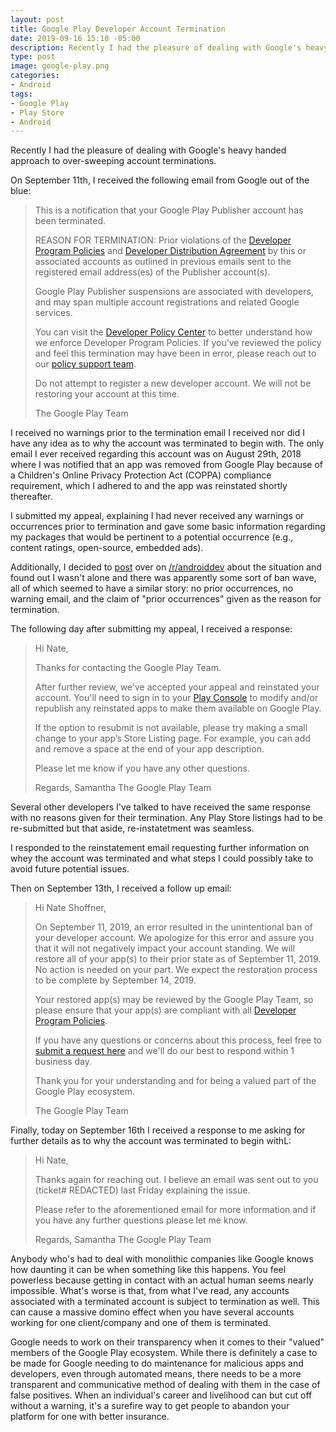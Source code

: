 ```yaml
---
layout: post
title: Google Play Developer Account Termination
date: 2019-09-16 15:10 -05:00
description: Recently I had the pleasure of dealing with Google's heavy handed approach to over-sweeping account terminations.
type: post
image: google-play.png
categories:
- Android
tags:
- Google Play
- Play Store
- Android
---
```


Recently I had the pleasure of dealing with Google's heavy handed approach to over-sweeping account terminations.

On September 11th, I received the following email from Google out of the blue:

> This is a notification that your Google Play Publisher account has been terminated.
>
> REASON FOR TERMINATION: Prior violations of the [Developer Program Policies](https://play.google.com/about/developer-content-policy.html) and [Developer Distribution Agreement](http://www.android.com/us/developer-distribution-agreement.html) by this or associated accounts as outlined in previous emails sent to the registered email address(es) of the Publisher account(s).
>
> Google Play Publisher suspensions are associated with developers, and may span multiple account registrations and related Google services.
>
> You can visit the [Developer Policy Center](https://play.google.com/about/enforcement.html#enforcement-process) to better understand how we enforce Developer Program Policies. If you’ve reviewed the policy and feel this termination may have been in error, please reach out to our [policy support team](https://support.google.com/googleplay/android-developer/contact/emailappeals?t=7187132&ts=BOT&email=$%7BEMAIL_ADDRESS%7D&n=$%7BDEV_NAME%7D).
>
> Do not attempt to register a new developer account. We will not be restoring your account at this time.
>
> The Google Play Team

I received no warnings prior to the termination email I received nor did I have any idea as to why the account was terminated to begin with. The only email I ever received regarding this account was on August 29th, 2018 where I was notified that an app was removed from Google Play because of a Children's Online Privacy Protection Act (COPPA) compliance requirement, which I adhered to and the app was reinstated shortly thereafter.

I submitted my appeal, explaining I had never received any warnings or occurrences prior to termination and gave some basic information regarding my packages that would be pertinent to a potential occurrence (e.g., content ratings, open-source, embedded ads).

Additionally, I decided to [post](https://www.reddit.com/r/androiddev/comments/d30gqw/account_terminated_without_prior_warning/) over on [/r/androiddev](https://www.reddit.com/r/androiddev/) about the situation and found out I wasn't alone and there was apparently some sort of ban wave, all of which seemed to have a similar story: no prior occurrences, no warning email, and the claim of "prior occurrences" given as the reason for termination.

The following day after submitting my appeal, I received a response:

> Hi Nate,
>
> Thanks for contacting the Google Play Team.
>
> After further review, we've accepted your appeal and reinstated your account. You'll need to sign in to your [Play Console](https://play.google.com/apps/publish/) to modify and/or republish any reinstated apps to make them available on Google Play.
>
> If the option to resubmit is not available, please try making a small change to your app’s Store Listing page. For example, you can add and remove a space at the end of your app description.
>
> Please let me know if you have any other questions.
>
> Regards,
> Samantha 
> The Google Play Team

Several other developers I've talked to have received the same response with no reasons given for their termination. Any Play Store listings had to be re-submitted but that aside, re-instatetment was seamless.

I responded to the reinstatement email requesting further information on whey the account was terminated and what steps I could possibly take to avoid future potential issues.

Then on September 13th, I received a follow up email:

> Hi Nate Shoffner,
>
> On September 11, 2019, an error resulted in the unintentional ban of your developer account. We apologize for this error and assure you that it will not negatively impact your account standing. We will restore all of your app(s) to their prior state as of September 11, 2019. No action is needed on your part. We expect the restoration process to be complete by September 14, 2019.
>
> Your restored app(s) may be reviewed by the Google Play Team, so please ensure that your app(s) are compliant with all [Developer Program Policies](https://play.google.com/about/developer-content-policy/). 
>
> If you have any questions or concerns about this process, feel free to [submit a request here](https://support.google.com/googleplay/android-developer/contact/appwarning) and we'll do our best to respond within 1 business day. 
>
> Thank you for your understanding and for being a valued part of the Google Play ecosystem. 
>
> The Google Play Team

Finally, today on September 16th I received a response to me asking for further details as to why the account was terminated to begin withL:

> Hi Nate,
> 
> Thanks again for reaching out. I believe an email was sent out to you (ticket# REDACTED) last Friday explaining the issue. 
> 
> Please refer to the aforementioned email for more information and if you have any further questions please let me know. 
>
> Regards,
> Samantha 
> The Google Play Team

Anybody who's had to deal with monolithic companies like Google knows how daunting it can be when something like this happens. You feel powerless because getting in contact with an actual human seems nearly impossible. What's worse is that, from what I've read, any accounts associated with a terminated account is subject to termination as well. This can cause a massive domino effect when you have several accounts working for one client/company and one of them is terminated.

Google needs to work on their transparency when it comes to their "valued" members of the Google Play ecosystem. While there is definitely a case to be made for Google needing to do maintenance for malicious apps and developers, even through automated means, there needs to be a more transparent and communicative method of dealing with them in the case of false positives. When an individual's career and livelihood can but cut off without a warning, it's a surefire way to get people to abandon your platform for one with better insurance.